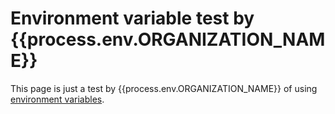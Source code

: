 # Environment variable test by {{process.env.ORGANIZATION_NAME}}

This page is just a test by {{process.env.ORGANIZATION_NAME}} of using [environment variables](https://redoc.ly/docs/developer-portal/environment-variables/).
